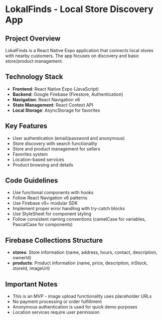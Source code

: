 <!-- Use this file to provide workspace-specific custom instructions to Copilot. For more details, visit https://code.visualstudio.com/docs/copilot/copilot-customization#_use-a-githubcopilotinstructionsmd-file -->

# LokalFinds - Local Store Discovery App

## Project Overview
LokalFinds is a React Native Expo application that connects local stores with nearby customers. The app focuses on discovery and basic store/product management.

## Technology Stack
- **Frontend**: React Native Expo (JavaScript)
- **Backend**: Google Firebase (Firestore, Authentication)
- **Navigation**: React Navigation v6
- **State Management**: React Context API
- **Local Storage**: AsyncStorage for favorites

## Key Features
- User authentication (email/password and anonymous)
- Store discovery with search functionality
- Store and product management for sellers
- Favorites system
- Location-based services
- Product browsing and details

## Code Guidelines
- Use functional components with hooks
- Follow React Navigation v6 patterns
- Use Firebase v9+ modular SDK
- Implement proper error handling with try-catch blocks
- Use StyleSheet for component styling
- Follow consistent naming conventions (camelCase for variables, PascalCase for components)

## Firebase Collections Structure
- **stores**: Store information (name, address, hours, contact, description, ownerId)
- **products**: Product information (name, price, description, inStock, storeId, imageUrl)

## Important Notes
- This is an MVP - image upload functionality uses placeholder URLs
- No payment processing or order fulfillment
- Anonymous authentication is used for quick demo purposes
- Location services require user permission

